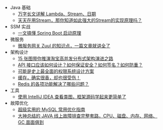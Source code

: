 - Java 基础
  - [万字长文详解 Lambda、Stream、日期](java-basic/万字长文详解%20Lambda、Stream、日期.md)
  - [天天在用Stream，那你知道如此强大的Stream的实现原理吗？](java-basic/天天在用Stream，那你知道如此强大的Stream的实现原理吗？.md)
- SSM 实战
  - [一文搞懂 Spring Boot 启动原理](ssm-in-action/一文搞懂%20Spring%20Boot%20启动原理.md)
- 微服务
  - [微服务网关 Zuul 的知识点，一篇文章就讲全了](microservice/微服务网关%20Zuul%20的知识点，一篇文章就讲全了.md)
- 架构设计
  - [15 张图带你推演淘宝高并发分布式架构演进之路](architecture-design/15%20张图带你推演淘宝高并发分布式架构演进之路.md)
  - [API 接口应该如何设计？如何保证安全？如何签名？如何防重？](architecture-design/API%20接口应该如何设计？如何保证安全？如何签名？如何防重？.md)
  - [可能是史上最全面的权限系统设计方案](architecture-design/可能是史上最全面的权限系统设计方案.md)
  - [缓存，确实很香，却也很受伤！](architecture-design/缓存，确实很香，却也很受伤！.md)
  - [Redis 的各项功能解决了哪些问题？](architecture-design/Redis%20的各项功能解决了哪些问题？.md)
- 工具
  - [使用 IntelliJ IDEA 查看类图，框架源码学起来更简单了](toolkit/使用%20IntelliJ%20IDEA%20查看类图，框架源码学起来更简单了.md)
- 故障优化
  - [超级实用的 MySQL 常用优化指南](performance-optimization/超级实用的%20MySQL%20常用优化指南.md)
  - [大神总结的 JAVA 线上故障排查完整套路，CPU、磁盘、内存、网络、GC 面面俱到](performance-optimization/大神总结的%20JAVA%20线上故障排查完整套路，CPU、磁盘、内存、网络、GC%20面面俱到.md)